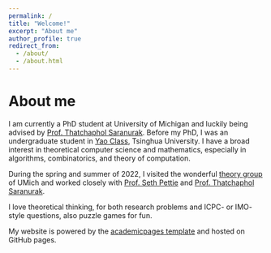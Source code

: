 ```yaml
---
permalink: /
title: "Welcome!"
excerpt: "About me"
author_profile: true
redirect_from: 
  - /about/
  - /about.html
---
```


# About me

I am currently a PhD student at University of Michigan and luckily being advised by [Prof. Thatchaphol Saranurak](https://sites.google.com/site/thsaranurak/). Before my PhD, I was an undergraduate student in [Yao Class](https://iiis.tsinghua.edu.cn/en/yaoclass/), Tsinghua University. I have a broad interest in theoretical computer science and mathematics, especially in algorithms, combinatorics, and theory of computation.

During the spring and summer of 2022, I visited the wonderful [theory group](https://cse.engin.umich.edu/research/research-areas/theory-of-computation/) of UMich and worked closely with [Prof. Seth Pettie](https://web.eecs.umich.edu/~pettie/) and [Prof. Thatchaphol Saranurak](https://sites.google.com/site/thsaranurak/).

I love theoretical thinking, for both research problems and ICPC- or IMO- style questions, also puzzle games for fun.



My website is powered by the [academicpages template](https://academicpages.github.io) and hosted on GitHub pages.

